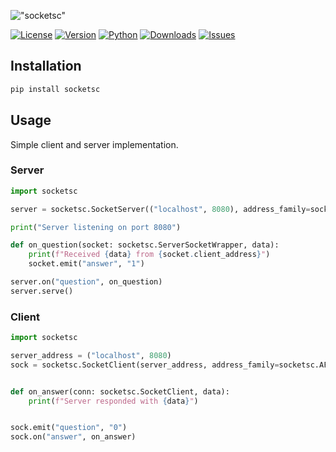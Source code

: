 !["socketsc"](https://i.imgur.com/aVhWeoh.png)

[![License](https://img.shields.io/pypi/l/socketsc)](https://pypi.org/project/socketsc/)
[![Version](https://img.shields.io/pypi/v/socketsc)](https://pypi.org/project/socketsc/)
[![Python](https://img.shields.io/pypi/pyversions/socketsc)](https://pypi.org/project/socketsc/)
[![Downloads](https://img.shields.io/pypi/dm/socketsc)](https://pypi.org/project/socketsc/)
[![Issues](https://img.shields.io/gitlab/issues/open/dan5py/socketsc)](https://gitlab.com/dan5py/socketsc/-/issues)

## Installation

```bash
pip install socketsc
```

## Usage

Simple client and server implementation.

### Server

```python
import socketsc

server = socketsc.SocketServer(("localhost", 8080), address_family=socketsc.AF_INET, sock_type=socketsc.SOCK_TCP)

print("Server listening on port 8080")

def on_question(socket: socketsc.ServerSocketWrapper, data):
    print(f"Received {data} from {socket.client_address}")
    socket.emit("answer", "1")

server.on("question", on_question)
server.serve()
```

### Client

```python
import socketsc

server_address = ("localhost", 8080)
sock = socketsc.SocketClient(server_address, address_family=socketsc.AF_INET, sock_type=socketsc.SOCK_TCP)


def on_answer(conn: socketsc.SocketClient, data):
    print(f"Server responded with {data}")


sock.emit("question", "0")
sock.on("answer", on_answer)
```

